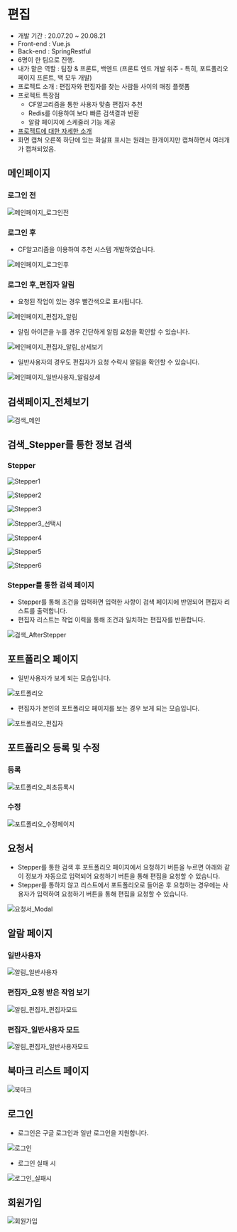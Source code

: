 # 편집 

- 개발 기간 : 20.07.20 ~ 20.08.21
- Front-end : Vue.js
- Back-end : SpringRestful
- 6명이 한 팀으로 진행.
- 내가 맡은 역할 : 팀장 & 프론트, 백엔드 (프론트 엔드 개발 위주 - 특히, 포트폴리오페이지 프론트, 백 모두 개발)
- 프로젝트 소개 : 편집자와 편집자를 찾는 사람들 사이의 매칭 플랫폼
- 프로젝트 특장점
  - CF알고리즘을 통한 사용자 맞춤 편집자 추천
  - Redis를 이용하여 보다 빠른 검색결과 반환
  - 알람 페이지에 스케줄러 기능 제공
- [프로젝트에 대한 자세한 소개](https://github.com/soohyun0907/VideoEditorMatchingPlatform/blob/master/wiki/home.md)
- 화면 캡쳐 오른쪽 하단에 있는 화살표 표시는 원래는 한개이지만 캡쳐하면서 여러개가 캡쳐되었음.

## 메인페이지

### 로그인 전

![메인페이지_로그인전](https://user-images.githubusercontent.com/33771279/91785771-1a825580-ec41-11ea-9c6c-7cae49370047.png)

### 로그인 후

- CF알고리즘을 이용하여 추천 시스템 개발하였습니다.

![메인페이지_로그인후](https://user-images.githubusercontent.com/33771279/91785773-1b1aec00-ec41-11ea-9e1e-0f076c2a3987.png)

### 로그인 후_편집자 알림

- 요청된 작업이 있는 경우 빨간색으로 표시됩니다.

![메인페이지_편집자_알림](https://user-images.githubusercontent.com/33771279/91785775-1c4c1900-ec41-11ea-81a5-449424692c4c.png)

- 알림 아이콘을 누를 경우 간단하게 알림 요청을 확인할 수 있습니다.

![메인페이지_편집자_알림_상세보기](https://user-images.githubusercontent.com/33771279/91785778-1d7d4600-ec41-11ea-848e-9ffe956251da.png)

- 일반사용자의 경우도 편집자가 요청 수락시 알림을 확인할 수 있습니다.

![메인페이지_일반사용자_알림상세](https://user-images.githubusercontent.com/33771279/91785774-1bb38280-ec41-11ea-8483-40fa52f6c684.png)

## 검색페이지_전체보기

![검색_메인](https://user-images.githubusercontent.com/33771279/91785814-2706ae00-ec41-11ea-9d87-6b6560aa8324.png)

## 검색_Stepper를 통한 정보 검색

### Stepper

![Stepper1](https://user-images.githubusercontent.com/33771279/91785800-240bbd80-ec41-11ea-94d9-d56d8c332458.png)

![Stepper2](https://user-images.githubusercontent.com/33771279/91785801-240bbd80-ec41-11ea-9331-2a554585ddf0.png)

![Stepper3](https://user-images.githubusercontent.com/33771279/91785802-24a45400-ec41-11ea-91f2-abbe74e61272.png)

![Stepper3_선택시](https://user-images.githubusercontent.com/33771279/91785804-24a45400-ec41-11ea-8562-cf7c092d83ed.png)

![Stepper4](https://user-images.githubusercontent.com/33771279/91785807-253cea80-ec41-11ea-9575-cb5dc3ef5753.png)

![Stepper5](https://user-images.githubusercontent.com/33771279/91785810-25d58100-ec41-11ea-9707-f5b99dfb2735.png)

![Stepper6](https://user-images.githubusercontent.com/33771279/91785812-25d58100-ec41-11ea-8037-a01cb9979c79.png)

### Stepper를 통한 검색 페이지

- Stepper를 통해 조건을 입력하면 입력한 사항이 검색 페이지에 반영되어 편집자 리스트를 출력합니다.
- 편집자 리스트는 작업 이력을 통해 조건과 일치하는 편집자를 반환합니다.

![검색_AfterStepper](https://user-images.githubusercontent.com/33771279/91785813-266e1780-ec41-11ea-8516-f00f584077ee.png)

## 포트폴리오 페이지

- 일반사용자가 보게 되는 모습입니다.

![포트폴리오](https://user-images.githubusercontent.com/33771279/91785790-20783680-ec41-11ea-81c3-92ba554a0aa9.png)

- 편집자가 본인의 포트폴리오 페이지를 보는 경우 보게 되는 모습입니다.

![포트폴리오_편집자](https://user-images.githubusercontent.com/33771279/91785797-2241fa00-ec41-11ea-9041-404e45a98ba2.png)

## 포트폴리오 등록 및 수정

### 등록

![포트폴리오_최초등록시](https://user-images.githubusercontent.com/33771279/91785794-2241fa00-ec41-11ea-9460-7c76e0a4b686.png)

### 수정

![포트폴리오_수정페이지](https://user-images.githubusercontent.com/33771279/91785791-2110cd00-ec41-11ea-9835-4511822f5d0e.png)

## 요청서

- Stepper를 통한 검색 후 포트폴리오 페이지에서 요청하기 버튼을 누르면 아래와 같이 정보가 자동으로 입력되어 요청하기 버튼을 통해 편집을 요청할 수 있습니다.
- Stepper를 통하지 않고 리스트에서 포트폴리오로 들어온 후 요청하는 경우에는 사용자가 입력하여 요청하기 버튼을 통해 편집을 요청할 수 있습니다.

![요청서_Modal](https://user-images.githubusercontent.com/33771279/91785789-1f470980-ec41-11ea-879e-2e112b09534d.png)

## 알람 페이지

### 일반사용자

![알림_일반사용자](https://user-images.githubusercontent.com/33771279/91785785-1eae7300-ec41-11ea-8062-6678f63d975c.png)

### 편집자_요청 받은 작업 보기

![알림_편집자_편집자모드](https://user-images.githubusercontent.com/33771279/91785787-1f470980-ec41-11ea-8003-4692e578672d.png)

### 편집자_일반사용자 모드

![알림_편집자_일반사용자모드](https://user-images.githubusercontent.com/33771279/91785786-1eae7300-ec41-11ea-9163-2a21cfaf01cd.png)



## 북마크 리스트 페이지

![북마크](https://user-images.githubusercontent.com/33771279/91785781-1d7d4600-ec41-11ea-80c5-d89315849eed.png)

## 로그인

- 로그인은 구글 로그인과 일반 로그인을 지원합니다.

![로그인](https://user-images.githubusercontent.com/33771279/91785765-18b89200-ec41-11ea-9111-065dbe1a3dd0.png)

- 로그인 실패 시

![로그인_실패시](https://user-images.githubusercontent.com/33771279/91785769-19e9bf00-ec41-11ea-8f92-c8c1cf5eac0b.png)

## 회원가입

![회원가입](https://user-images.githubusercontent.com/33771279/91785799-23732700-ec41-11ea-936b-15916a6132ed.png)